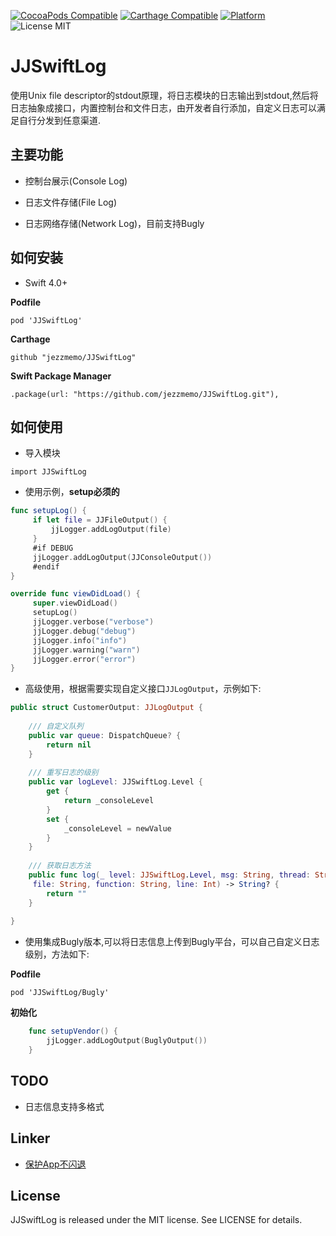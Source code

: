 [![CocoaPods Compatible](https://img.shields.io/cocoapods/v/JJSwiftLog.svg)](https://img.shields.io/cocoapods/v/JJSwiftLog.svg)
[![Carthage Compatible](https://img.shields.io/badge/Carthage-compatible-4BC51D.svg?style=flat)](https://github.com/Carthage/Carthage)
[![Platform](https://img.shields.io/cocoapods/p/JJSwiftLog.svg?style=flat)](http://cocoadocs.org/docsets/JJSwiftLog)
![License MIT](https://img.shields.io/github/license/mashape/apistatus.svg?maxAge=2592000)

# JJSwiftLog

使用Unix file descriptor的stdout原理，将日志模块的日志输出到stdout,然后将日志抽象成接口，内置控制台和文件日志，由开发者自行添加，自定义日志可以满足自行分发到任意渠道.

## 主要功能

* 控制台展示(Console Log)

* 日志文件存储(File Log)

* 日志网络存储(Network Log)，目前支持Bugly

## 如何安装

*  Swift 4.0+


__Podfile__


```
pod 'JJSwiftLog'
```

__Carthage__

```
github "jezzmemo/JJSwiftLog"
```

__Swift Package Manager__

```
.package(url: "https://github.com/jezzmemo/JJSwiftLog.git"),
```

## 如何使用

* 导入模块

```
import JJSwiftLog
```

* 使用示例，__setup必须的__

```swift
func setupLog() {
     if let file = JJFileOutput() {
         jjLogger.addLogOutput(file)
     }
     #if DEBUG
     jjLogger.addLogOutput(JJConsoleOutput())
     #endif
}

override func viewDidLoad() {
     super.viewDidLoad()
     setupLog()
     jjLogger.verbose("verbose")
     jjLogger.debug("debug")   
     jjLogger.info("info")
     jjLogger.warning("warn")
     jjLogger.error("error")
}
```

* 高级使用，根据需要实现自定义接口`JJLogOutput`，示例如下:

```swift
public struct CustomerOutput: JJLogOutput {
    
    /// 自定义队列
    public var queue: DispatchQueue? {
        return nil
    }
    
    /// 重写日志的级别
    public var logLevel: JJSwiftLog.Level {
        get {
            return _consoleLevel
        }
        set {
            _consoleLevel = newValue
        }
    }
    
    /// 获取日志方法
    public func log(_ level: JJSwiftLog.Level, msg: String, thread: String,
     file: String, function: String, line: Int) -> String? {
        return ""
    }
    
}
```

* 使用集成Bugly版本,可以将日志信息上传到Bugly平台，可以自己自定义日志级别，方法如下:

__Podfile__


```
pod 'JJSwiftLog/Bugly'
```

__初始化__

```swift
    func setupVendor() {
        jjLogger.addLogOutput(BuglyOutput())
    }
```

## TODO
* 日志信息支持多格式

## Linker
* [保护App不闪退](https://github.com/jezzmemo/JJException)

## License
JJSwiftLog is released under the MIT license. See LICENSE for details.


